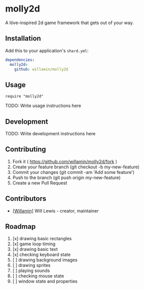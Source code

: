 # molly2d

A löve-inspired 2d game framework that gets out of your way.

## Installation

Add this to your application's `shard.yml`:

```yaml
dependencies:
  molly2d:
    github: willamin/molly2d
```

## Usage

```crystal
require "molly2d"
```

TODO: Write usage instructions here

## Development

TODO: Write development instructions here

## Contributing

1. Fork it ( https://github.com/willamin/molly2d/fork )
2. Create your feature branch (git checkout -b my-new-feature)
3. Commit your changes (git commit -am 'Add some feature')
4. Push to the branch (git push origin my-new-feature)
5. Create a new Pull Request

## Contributors

- [[Willamin]](https://github.com/willamin) Will Lewis - creator, maintainer

## Roadmap
1. [x] drawing basic rectangles
2. [x] game loop timing
3. [x] drawing basic text
4. [x] checking keyboard state
5. [ ] drawing background images
6. [ ] drawing sprites
7. [ ] playing sounds
8. [ ] checking mouse state
9. [ ] window state and properties

